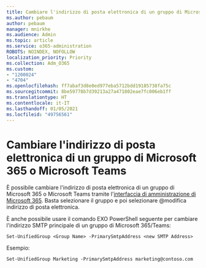 ```yaml
---
title: Cambiare l'indirizzo di posta elettronica di un gruppo di Microsoft 365 o Microsoft Teams
ms.author: pebaum
author: pebaum
manager: mnirkhe
ms.audience: Admin
ms.topic: article
ms.service: o365-administration
ROBOTS: NOINDEX, NOFOLLOW
localization_priority: Priority
ms.collection: Adm_O365
ms.custom:
- "1200024"
- "4704"
ms.openlocfilehash: ff7abaf3d8e0ed977eba5712bdd19185738fa75c
ms.sourcegitcommit: 8be59778b7d39213a27a471802eae7fc006eb1ff
ms.translationtype: HT
ms.contentlocale: it-IT
ms.lasthandoff: 01/05/2021
ms.locfileid: "49756561"
---
```

# <a name="change-email-address-of-a-microsoft-365-group-or-microsoft-teams"></a>Cambiare l'indirizzo di posta elettronica di un gruppo di Microsoft 365 o Microsoft Teams

È possibile cambiare l'indirizzo di posta elettronica di un gruppo di Microsoft 365 o Microsoft Teams tramite l'[interfaccia di amministrazione di Microsoft 365](https://admin.microsoft.com/). Basta selezionare il gruppo e poi selezionare @modifica indirizzo di posta elettronica.

È anche possibile usare il comando EXO PowerShell seguente per cambiare l'indirizzo SMTP principale di un gruppo di Microsoft 365/Teams:

`Set-UnifiedGroup <Group Name> -PrimarySmtpAddress <new SMTP Address>`

Esempio:

`Set-UnifiedGroup Marketing -PrimarySmtpAddress marketing@contoso.com`
